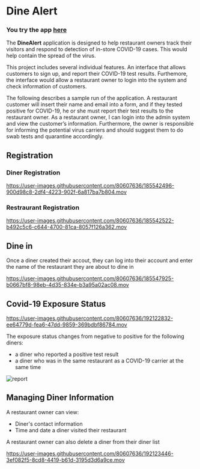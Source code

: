 # Dine Alert
<h3><st> You try the app <a href="https://dinealert.herokuapp.com/">here</a> </st></h3>

The **DineAlert** application is designed to help restaurant owners track their visitors and respond to detection of in-store COVID-19 cases. This would help contain the spread of the virus.

This project includes several individual features. An interface that allows customers to sign up, and report their COVID-19 test results. Furthemore, the interface would allow a restaurant owner to login into the system and check information of customers.

The following describes a sample run of the application. A restaurant customer will insert their name and email into a form, and if they tested positive for COVID-19, he or she must report their test results to the restaurant owner. As a restaurant owner, I can login into the admin system and view the customer’s information. Furthermore, the owner is responsible for informing the potential virus carriers and should suggest them to do swab tests and quarantine accordingly.

## Registration
### Diner Registration

https://user-images.githubusercontent.com/80607636/185542496-900d98c8-2df4-4223-902f-6a817ba7b804.mov

### Restraurant Registration

https://user-images.githubusercontent.com/80607636/185542522-b492c5c6-c644-4700-81ca-8057f126a362.mov

## Dine in
Once a diner created their accout, they can log into their account and enter the name of the restaurant they are about to dine in

https://user-images.githubusercontent.com/80607636/185547925-b0667bf8-98eb-4d35-834e-b3a95a02ac08.mov

## Covid-19 Exposure Status

https://user-images.githubusercontent.com/80607636/192122832-ee64779d-fea6-47dd-9859-369bdbf86784.mov

The exposure status changes from negative to positive for the following diners:
- a diner who reported a positive test result
- a diner who was in the same restaurant as a COVID-19 carrier at the same time

<img width="full" alt="report" src="https://user-images.githubusercontent.com/80607636/192122973-132e8f3d-4f05-42f4-b858-75fe5a4d2d0d.png">

## Managing Diner Information

A restaurant owner can view:
- Diner's contact information
- Time and date a diner visited their restaurant

A restaurant owner can also delete a diner from their diner list

https://user-images.githubusercontent.com/80607636/192123446-3ef082f5-8cd8-4419-b61d-3195d3d6a9ce.mov
